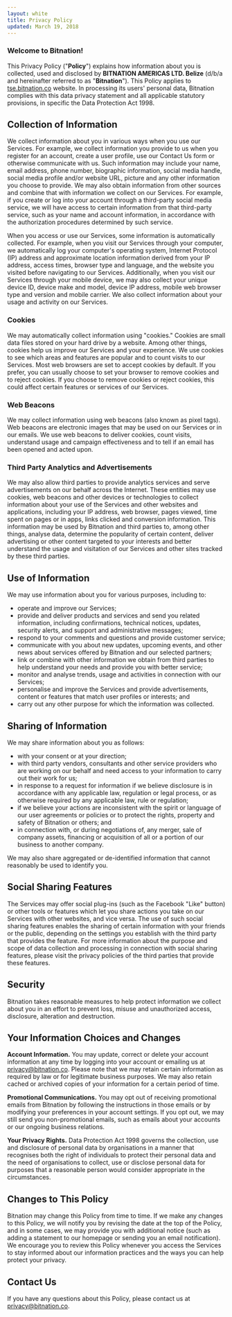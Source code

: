 ```yaml
---
layout: white
title: Privacy Policy
updated: March 19, 2018
---
```


### Welcome to Bitnation!

This Privacy Policy ("**Policy**") explains how information about you is collected, used and disclosed by **BITNATION AMERICAS LTD. Belize** (d/b/a and hereinafter referred to as "**Bitnation**"). This Policy applies to [tse.bitnation.co](https://tse.bitnation.co/) website. In processing its users' personal data, Bitnation complies with this data privacy statement and all applicable statutory provisions, in specific the Data Protection Act 1998.

## Collection of Information

We collect information about you in various ways when you use our Services. For example, we collect information you provide to us when you register for an account, create a user profile, use our Contact Us form or otherwise communicate with us. Such information may include your name, email address, phone number, biographic information, social media handle, social media profile and/or website URL, picture and any other information you choose to provide. We may also obtain information from other sources and combine that with information we collect on our Services. For example, if you create or log into your account through a third-party social media service, we will have access to certain information from that third-party service, such as your name and account information, in accordance with the authorization procedures determined by such service.

When you access or use our Services, some information is automatically collected. For example, when you visit our Services through your computer, we automatically log your computer's operating system, Internet Protocol (IP) address and approximate location information derived from your IP address, access times, browser type and language, and the website you visited before navigating to our Services. Additionally, when you visit our Services through your mobile device, we may also collect your unique device ID, device make and model, device IP address, mobile web browser type and version and mobile carrier. We also collect information about your usage and activity on our Services.

### Cookies

We may automatically collect information using "cookies." Cookies are small data files stored on your hard drive by a website. Among other things, cookies help us improve our Services and your experience. We use cookies to see which areas and features are popular and to count visits to our Services. Most web browsers are set to accept cookies by default. If you prefer, you can usually choose to set your browser to remove cookies and to reject cookies. If you choose to remove cookies or reject cookies, this could affect certain features or services of our Services.

### Web Beacons

We may collect information using web beacons (also known as pixel tags). Web beacons are electronic images that may be used on our Services or in our emails. We use web beacons to deliver cookies, count visits, understand usage and campaign effectiveness and to tell if an email has been opened and acted upon.

### Third Party Analytics and Advertisements

We may also allow third parties to provide analytics services and serve advertisements on our behalf across the Internet. These entities may use cookies, web beacons and other devices or technologies to collect information about your use of the Services and other websites and applications, including your IP address, web browser, pages viewed, time spent on pages or in apps, links clicked and conversion information. This information may be used by Bitnation and third parties to, among other things, analyse data, determine the popularity of certain content, deliver advertising or other content targeted to your interests and better understand the usage and visitation of our Services and other sites tracked by these third parties.

## Use of Information

We may use information about you for various purposes, including to:

- operate and improve our Services;
- provide and deliver products and services and send you related information, including confirmations, technical notices, updates, security alerts, and support and administrative messages;
- respond to your comments and questions and provide customer service;
- communicate with you about new updates, upcoming events, and other news about services offered by Bitnation and our selected partners;
- link or combine with other information we obtain from third parties to help understand your needs and provide you with better service;
- monitor and analyse trends, usage and activities in connection with our Services;
- personalise and improve the Services and provide advertisements, content or features that match user profiles or interests; and
- carry out any other purpose for which the information was collected.

## Sharing of Information

We may share information about you as follows:

- with your consent or at your direction;
- with third party vendors, consultants and other service providers who are working on our behalf and need access to your information to carry out their work for us;
- in response to a request for information if we believe disclosure is in accordance with any applicable law, regulation or legal process, or as otherwise required by any applicable law, rule or regulation;
- if we believe your actions are inconsistent with the spirit or language of our user agreements or policies or to protect the rights, property and safety of Bitnation or others; and
- in connection with, or during negotiations of, any merger, sale of company assets, financing or acquisition of all or a portion of our business to another company.

We may also share aggregated or de-identified information that cannot reasonably be used to identify you.

## Social Sharing Features

The Services may offer social plug-ins (such as the Facebook "Like" button) or other tools or features which let you share actions you take on our Services with other websites, and vice versa. The use of such social sharing features enables the sharing of certain information with your friends or the public, depending on the settings you establish with the third party that provides the feature. For more information about the purpose and scope of data collection and processing in connection with social sharing features, please visit the privacy policies of the third parties that provide these features.

## Security

Bitnation takes reasonable measures to help protect information we collect about you in an effort to prevent loss, misuse and unauthorized access, disclosure, alteration and destruction.

## Your Information Choices and Changes

**Account Information.** You may update, correct or delete your account information at any time by logging into your account or emailing us at [privacy@bitnation.co](mailto:privacy@bitnation.co). Please note that we may retain certain information as required by law or for legitimate business purposes. We may also retain cached or archived copies of your information for a certain period of time.

**Promotional Communications.** You may opt out of receiving promotional emails from Bitnation by following the instructions in those emails or by modifying your preferences in your account settings. If you opt out, we may still send you non-promotional emails, such as emails about your accounts or our ongoing business relations.

**Your Privacy Rights.** Data Protection Act 1998 governs the collection, use and disclosure of personal data by organisations in a manner that recognises both the right of individuals to protect their personal data and the need of organisations to collect, use or disclose personal data for purposes that a reasonable person would consider appropriate in the circumstances.

## Changes to This Policy

Bitnation may change this Policy from time to time. If we make any changes to this Policy, we will notify you by revising the date at the top of the Policy, and in some cases, we may provide you with additional notice (such as adding a statement to our homepage or sending you an email notification). We encourage you to review this Policy whenever you access the Services to stay informed about our information practices and the ways you can help protect your privacy.

## Contact Us

If you have any questions about this Policy, please contact us at [privacy@bitnation.co](privacy@bitnation.co).